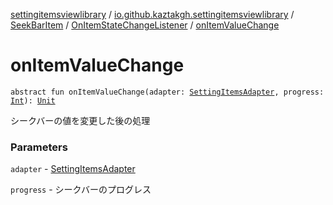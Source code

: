 [settingitemsviewlibrary](../../../index.md) / [io.github.kaztakgh.settingitemsviewlibrary](../../index.md) / [SeekBarItem](../index.md) / [OnItemStateChangeListener](index.md) / [onItemValueChange](./on-item-value-change.md)

# onItemValueChange

`abstract fun onItemValueChange(adapter: `[`SettingItemsAdapter`](../../-setting-items-adapter/index.md)`, progress: `[`Int`](https://kotlinlang.org/api/latest/jvm/stdlib/kotlin/-int/index.html)`): `[`Unit`](https://kotlinlang.org/api/latest/jvm/stdlib/kotlin/-unit/index.html)

シークバーの値を変更した後の処理

### Parameters

`adapter` - [SettingItemsAdapter](../../-setting-items-adapter/index.md)

`progress` - シークバーのプログレス
